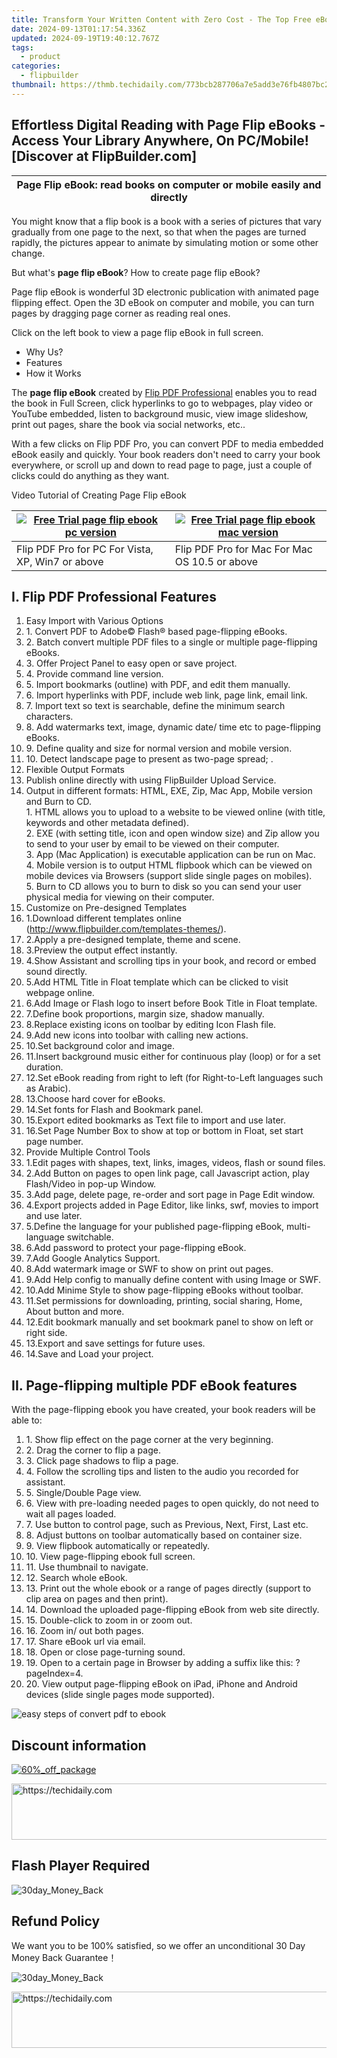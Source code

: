 ```yaml
---
title: Transform Your Written Content with Zero Cost - The Top Free eBook Creator for Instant Text-to-PDF Conversion!
date: 2024-09-13T01:17:54.336Z
updated: 2024-09-19T19:40:12.767Z
tags:
  - product
categories:
  - flipbuilder
thumbnail: https://thmb.techidaily.com/773bcb287706a7e5add3e76fb4807bc2dd418c60c96896292c9c0c5d9f8bf9d7.jpg
---
```


## Effortless Digital Reading with Page Flip eBooks - Access Your Library Anywhere, On PC/Mobile![Discover at FlipBuilder.com]

| Page Flip eBook: read books on computer or mobile easily and directly |
| --------------------------------------------------------------------- |

  
You might know that a flip book is a book with a series of pictures that vary gradually from one page to the next, so that when the pages are turned rapidly, the pictures appear to animate by simulating motion or some other change. 

But what's **page flip eBook**? How to create page flip eBook?

Page flip eBook is wonderful 3D electronic publication with animated page flipping effect. Open the 3D eBook on computer and mobile, you can turn pages by dragging page corner as reading real ones.

Click on the left book to view a page flip eBook in full screen. 

* Why Us?
* Features
* How it Works

The **page flip eBook** created by [Flip PDF Professional](https://tools.techidaily.com/flipbuilder/products/) enables you to read the book in Full Screen, click hyperlinks to go to webpages, play video or YouTube embedded, listen to background music, view image slideshow, print out pages, share the book via social networks, etc..

With a few clicks on Flip PDF Pro, you can convert PDF to media embedded eBook easily and quickly. Your book readers don't need to carry your book everywhere, or scroll up and down to read page to page, just a couple of clicks could do anything as they want. 

Video Tutorial of Creating Page Flip eBook 

| [![Free Trial page flip ebook pc version](https://www.flipbuilder.com/page-flip-ebook/../images/pro_download2.png)](https://download.flipbuilder.com/index.php?platform=win&product=pro) | [![Free Trial page flip ebook mac version](https://www.flipbuilder.com/page-flip-ebook/../images/pro_download2.png)](https://download.flipbuilder.com/index.php?platform=mac&product=pro) |
| ---------------------------------------------------------------------------------------------------------------------------------------------------------------------------------------- | ----------------------------------------------------------------------------------------------------------------------------------------------------------------------------------------- |
| Flip PDF Pro for PC For Vista, XP, Win7 or above                                                                                                                                         | Flip PDF Pro for Mac For Mac OS 10.5 or above                                                                                                                                             |

## I. Flip PDF Professional Features

1. Easy Import with Various Options
2. 1\. Convert PDF to Adobe© Flash® based page-flipping eBooks.
3. 2\. Batch convert multiple PDF files to a single or multiple page-flipping eBooks.
4. 3\. Offer Project Panel to easy open or save project.
5. 4\. Provide command line version.
6. 5\. Import bookmarks (outline) with PDF, and edit them manually.
7. 6\. Import hyperlinks with PDF, include web link, page link, email link.
8. 7\. Import text so text is searchable, define the minimum search characters.
9. 8\. Add watermarks text, image, dynamic date/ time etc to page-flipping eBooks.
10. 9\. Define quality and size for normal version and mobile version.
11. 10\. Detect landscape page to present as two-page spread; .
1. Flexible Output Formats
2. Publish online directly with using FlipBuilder Upload Service.
3. Output in different formats: HTML, EXE, Zip, Mac App, Mobile version and Burn to CD.  
1\. HTML allows you to upload to a website to be viewed online (with title, keywords and other metadata defined).  
2\. EXE (with setting title, icon and open window size) and Zip allow you to send to your user by email to be viewed on their computer.  
3\. App (Mac Application) is executable application can be run on Mac.  
4\. Mobile version is to output HTML flipbook which can be viewed on mobile devices via Browsers (support slide single pages on mobiles).  
5\. Burn to CD allows you to burn to disk so you can send your user physical media for viewing on their computer.
1. Customize on Pre-designed Templates
2. 1.Download different templates online (http://www.flipbuilder.com/templates-themes/).
3. 2.Apply a pre-designed template, theme and scene.
4. 3.Preview the output effect instantly.
5. 4.Show Assistant and scrolling tips in your book, and record or embed sound directly.
6. 5.Add HTML Title in Float template which can be clicked to visit webpage online.
7. 6.Add Image or Flash logo to insert before Book Title in Float template.
8. 7.Define book proportions, margin size, shadow manually.
9. 8.Replace existing icons on toolbar by editing Icon Flash file.
10. 9.Add new icons into toolbar with calling new actions.
11. 10.Set background color and image.
12. 11.Insert background music either for continuous play (loop) or for a set duration.
13. 12.Set eBook reading from right to left (for Right-to-Left languages such as Arabic).
14. 13.Choose hard cover for eBooks.
15. 14.Set fonts for Flash and Bookmark panel.
16. 15.Export edited bookmarks as Text file to import and use later.
17. 16.Set Page Number Box to show at top or bottom in Float, set start page number.
1. Provide Multiple Control Tools
2. 1.Edit pages with shapes, text, links, images, videos, flash or sound files.
3. 2.Add Button on pages to open link page, call Javascript action, play Flash/Video in pop-up Window.
4. 3.Add page, delete page, re-order and sort page in Page Edit window.
5. 4.Export projects added in Page Editor, like links, swf, movies to import and use later.
6. 5.Define the language for your published page-flipping eBook, multi-language switchable.
7. 6.Add password to protect your page-flipping eBook.
8. 7.Add Google Analytics Support.
9. 8.Add watermark image or SWF to show on print out pages.
10. 9.Add Help config to manually define content with using Image or SWF.
11. 10.Add Minime Style to show page-flipping eBooks without toolbar.
12. 11.Set permissions for downloading, printing, social sharing, Home, About button and more.
13. 12.Edit bookmark manually and set bookmark panel to show on left or right side.
14. 13.Export and save settings for future uses.
15. 14.Save and Load your project.

## II. Page-flipping multiple PDF eBook features

With the page-flipping ebook you have created, your book readers will be able to:

1. 1\. Show flip effect on the page corner at the very beginning.
2. 2\. Drag the corner to flip a page.
3. 3\. Click page shadows to flip a page.
4. 4\. Follow the scrolling tips and listen to the audio you recorded for assistant.
5. 5\. Single/Double Page view.
6. 6\. View with pre-loading needed pages to open quickly, do not need to wait all pages loaded.
7. 7\. Use button to control page, such as Previous, Next, First, Last etc.
8. 8\. Adjust buttons on toolbar automatically based on container size.
9. 9\. View flipbook automatically or repeatedly.
10. 10\. View page-flipping ebook full screen.
11. 11\. Use thumbnail to navigate.
12. 12\. Search whole eBook.
13. 13\. Print out the whole ebook or a range of pages directly (support to clip area on pages and then print).
14. 14\. Download the uploaded page-flipping eBook from web site directly.
15. 15\. Double-click to zoom in or zoom out.
16. 16\. Zoom in/ out both pages.
17. 17\. Share eBook url via email.
18. 18\. Open or close page-turning sound.
19. 19\. Open to a certain page in Browser by adding a suffix like this: ?pageIndex=4.
20. 20\. View output page-flipping eBook on iPad, iPhone and Android devices (slide single pages mode supported).

![easy steps of convert pdf to ebook](https://www.flipbuilder.com/page-flip-ebook/images/steps_for_convert_pdf_to_digital_magazine.jpg)

## Discount information

[![60%_off_package](https://www.flipbuilder.com/page-flip-ebook/../images/cuoxiao2.jpg)](https://order.shareit.com/cart/add?vendorid=200280251&PRODUCT[300949035]=1) 

<!-- affiliate ads begin -->
<a href="https://appsumo.8odi.net/c/5597632/2123729/7443" target="_top" id="2123729">
  <img src="//a.impactradius-go.com/display-ad/7443-2123729" border="0" alt="https://techidaily.com" width="600" height="90"/>
</a>
<img height="0" width="0" src="https://appsumo.8odi.net/i/5597632/2123729/7443" style="position:absolute;visibility:hidden;" border="0" />
<!-- affiliate ads end -->

## Flash Player Required

![30day_Money_Back](https://www.flipbuilder.com/page-flip-ebook/../images/b123.jpg)

## Refund Policy

We want you to be 100% satisfied, so we offer an unconditional 30 Day Money Back Guarantee！

![30day_Money_Back](https://www.flipbuilder.com/page-flip-ebook/../images/pro_06_05.jpg)

<!-- affiliate ads begin -->
<a href="https://imp.i357552.net/c/5597632/994842/11832" target="_top" id="994842">
  <img src="//a.impactradius-go.com/display-ad/11832-994842" border="0" alt="https://techidaily.com" width="728" height="90"/>
</a>
<img height="0" width="0" src="https://imp.i357552.net/i/5597632/994842/11832" style="position:absolute;visibility:hidden;" border="0" />
<!-- affiliate ads end -->

<ins class="adsbygoogle"
     style="display:block"
     data-ad-format="autorelaxed"
     data-ad-client="ca-pub-7571918770474297"
     data-ad-slot="1223367746"></ins>

<ins class="adsbygoogle"
     style="display:block"
     data-ad-client="ca-pub-7571918770474297"
     data-ad-slot="8358498916"
     data-ad-format="auto"
     data-full-width-responsive="true"></ins>
